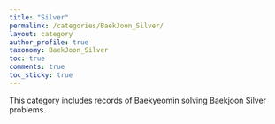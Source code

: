 ```yaml
---
title: "Silver"
permalink: /categories/BaekJoon_Silver/
layout: category
author_profile: true
taxonomy: BaekJoon_Silver
toc: true
comments: true
toc_sticky: true
---
```

This category includes records of Baekyeomin solving Baekjoon Silver problems.
